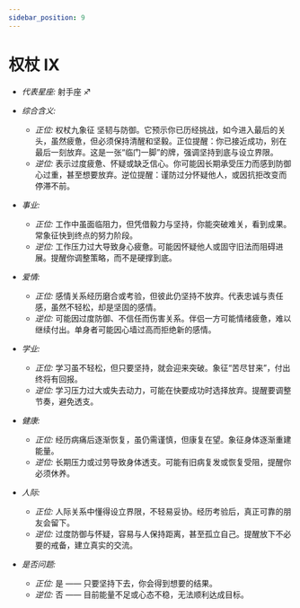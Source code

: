 ```yaml
---
sidebar_position: 9
---
```


# 权杖 IX

- *代表星座:* 射手座 ♐️
- *综合含义:* 
  - *正位:* 权杖九象征 坚韧与防御。它预示你已历经挑战，如今进入最后的关头，虽然疲惫，但必须保持清醒和坚毅。正位提醒：你已接近成功，别在最后一刻放弃。这是一张“临门一脚”的牌，强调坚持到底与设立界限。
  - *逆位:* 表示过度疲惫、怀疑或缺乏信心。你可能因长期承受压力而感到防御心过重，甚至想要放弃。逆位提醒：谨防过分怀疑他人，或因抗拒改变而停滞不前。
    
- *事业:* 
  - *正位:* 工作中虽面临阻力，但凭借毅力与坚持，你能突破难关，看到成果。常象征快到终点的努力阶段。
  - *逆位:* 工作压力过大导致身心疲惫。可能因怀疑他人或固守旧法而阻碍进展。提醒你调整策略，而不是硬撑到底。
    
- *爱情:* 
  - *正位:* 感情关系经历磨合或考验，但彼此仍坚持不放弃。代表忠诚与责任感，虽然不轻松，却是坚固的感情。
  - *逆位:* 可能因过度防御、不信任而伤害关系。伴侣一方可能情绪疲惫，难以继续付出。单身者可能因心墙过高而拒绝新的感情。
    
- *学业:* 
  - *正位:* 学习虽不轻松，但只要坚持，就会迎来突破。象征“苦尽甘来”，付出终将有回报。
  - *逆位:* 学习压力过大或失去动力，可能在快要成功时选择放弃。提醒要调整节奏，避免透支。
    
- *健康:* 
  - *正位:* 经历病痛后逐渐恢复，虽仍需谨慎，但康复在望。象征身体逐渐重建能量。
  - *逆位:* 长期压力或过劳导致身体透支。可能有旧病复发或恢复受阻，提醒你必须休养。
    
- *人际:* 
  - *正位:* 人际关系中懂得设立界限，不轻易妥协。经历考验后，真正可靠的朋友会留下。
  - *逆位:* 过度防御与怀疑，容易与人保持距离，甚至孤立自己。提醒放下不必要的戒备，建立真实的交流。

    
- *是否问题:* 
  - *正位:* 是 —— 只要坚持下去，你会得到想要的结果。
  - *逆位:* 否 —— 目前能量不足或心态不稳，无法顺利达成目标。
